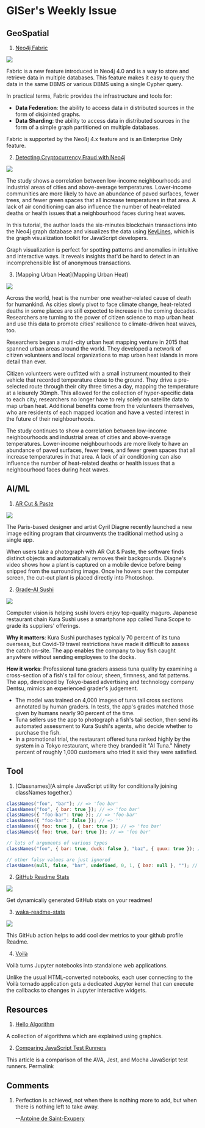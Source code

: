 # GISer's Weekly Issue

## GeoSpatial

1. [Neo4j Fabric](https://neo4j.com/blog/getting-started-with-neo4j-fabric/)

![](https://external-content.duckduckgo.com/iu/?u=https%3A%2F%2Fwww.tigergraph.com%2Fwp-content%2Fuploads%2F2020%2F02%2Fneo4j_fabric.png&f=1&nofb=1)

Fabric is a new feature introduced in Neo4j 4.0 and is a way to store and retrieve data in multiple databases. This feature makes it easy to query the data in the same DBMS or various DBMS using a single Cypher query.

In practical terms, Fabric provides the infrastructure and tools for:

- **Data Federation**: the ability to access data in distributed sources in the form of disjointed graphs.
- **Data Sharding**: the ability to access data in distributed sources in the form of a simple graph partitioned on multiple databases.

Fabric is supported by the Neo4j 4.x feature and is an Enterprise Only feature.

2. [Detecting Cryptocurrency Fraud with Neo4j](https://neo4j.com/blog/detecting-cryptocurrency-fraud-with-neo4j/)

![](https://dist.neo4j.com/wp-content/uploads/20200327112743/image8-1.png)

The study shows a correlation between low-income neighbourhoods and industrial areas of cities and above-average temperatures. Lower-income communities are more likely to have an abundance of paved surfaces, fewer trees, and fewer green spaces that all increase temperatures in that area. A lack of air conditioning can also influence the number of heat-related deaths or health issues that a neighbourhood faces during heat waves.

In this tutorial, the author loads the six-minutes blockchain transactions into the Neo4j graph database and visualizes the data using [KeyLines](https://cambridge-intelligence.com/keylines/), which is the graph visualization toolkit for JavaScript developers.

Graph visualization is perfect for spotting patterns and anomalies in intuitive and interactive ways. It reveals insights that'd be hard to detect in an incomprehensible list of anonymous transactions.

3. [Mapping Urban Heat](Mapping Urban Heat)

![](https://i2.wp.com/www.gislounge.com/wp-content/uploads/2020/08/Richmond-heat-map-urban.png?w=684&ssl=1)

Across the world, heat is the number one weather-related cause of death for humankind. As cities slowly pivot to face climate change, heat-related deaths in some places are still expected to increase in the coming decades. Researchers are turning to the power of citizen science to map urban heat and use this data to promote cities' resilience to climate-driven heat waves, too.

Researchers began a multi-city urban heat mapping venture in 2015 that spanned urban areas around the world. They developed a network of citizen volunteers and local organizations to map urban heat islands in more detail than ever.

Citizen volunteers were outfitted with a small instrument mounted to their vehicle that recorded temperature close to the ground. They drive a pre-selected route through their city three times a day, mapping the temperature at a leisurely 30mph. This allowed for the collection of hyper-specific data to each city; researchers no longer have to rely solely on satellite data to map urban heat. Additional benefits come from the volunteers themselves, who are residents of each mapped location and have a vested interest in the future of their neighbourhoods.

The study continues to show a correlation between low-income neighbourhoods and industrial areas of cities and above-average temperatures. Lower-income neighbourhoods are more likely to have an abundance of paved surfaces, fewer trees, and fewer green spaces that all increase temperatures in that area. A lack of air conditioning can also influence the number of heat-related deaths or health issues that a neighbourhood faces during heat waves.

## AI/ML

1. [AR Cut & Paste](https://github.com/cyrildiagne/ar-cutpaste)

![](https://external-content.duckduckgo.com/iu/?u=https%3A%2F%2Fwww.thisiscolossal.com%2Fwp-content%2Fuploads%2F2020%2F05%2Fcopy-paste.gif&f=1&nofb=1)

The Paris-based designer and artist Cyril Diagne recently launched a new image editing program that circumvents the traditional method using a single app.

When users take a photograph with AR Cut & Paste, the software finds distinct objects and automatically removes their backgrounds. Diagne's video shows how a plant is captured on a mobile device before being snipped from the surrounding image. Once he hovers over the computer screen, the cut-out plant is placed directly into Photoshop.

2. [Grade-AI Sushi](https://blog.deeplearning.ai/blog/the-batch-gpt-3-gone-wild-covid-tech-roundup-ai-for-sushi-video-classification-on-steroids)

![](https://blog.deeplearning.ai/hubfs/Tunascope.gif)

Computer vision is helping sushi lovers enjoy top-quality maguro. Japanese restaurant chain Kura Sushi uses a smartphone app called Tuna Scope to grade its suppliers' offerings.

**Why it matters**: Kura Sushi purchases typically 70 percent of its tuna overseas, but Covid-19 travel restrictions have made it difficult to assess the catch on-site. The app enables the company to buy fish caught anywhere without sending employees to the docks.

**How it works**: Professional tuna graders assess tuna quality by examining a cross-section of a fish's tail for colour, sheen, firmness, and fat patterns. The app, developed by Tokyo-based advertising and technology company Dentsu, mimics an experienced grader's judgement.

- The model was trained on 4,000 images of tuna tail cross sections annotated by human graders. In tests, the app's grades matched those given by humans nearly 90 percent of the time.
- Tuna sellers use the app to photograph a fish's tail section, then send its automated assessment to Kura Sushi's agents, who decide whether to purchase the fish.
- In a promotional trial, the restaurant offered tuna ranked highly by the system in a Tokyo restaurant, where they branded it "AI Tuna." Ninety percent of roughly 1,000 customers who tried it said they were satisfied.

## Tool

1. [Classnames](A simple JavaScript utility for conditionally joining classNames together.)

```js
classNames("foo", "bar"); // => 'foo bar'
classNames("foo", { bar: true }); // => 'foo bar'
classNames({ "foo-bar": true }); // => 'foo-bar'
classNames({ "foo-bar": false }); // => ''
classNames({ foo: true }, { bar: true }); // => 'foo bar'
classNames({ foo: true, bar: true }); // => 'foo bar'

// lots of arguments of various types
classNames("foo", { bar: true, duck: false }, "baz", { quux: true }); // => 'foo bar baz quux'

// other falsy values are just ignored
classNames(null, false, "bar", undefined, 0, 1, { baz: null }, ""); // => 'bar 1'
```

2. [GitHub Readme Stats](https://github.com/anuraghazra/github-readme-stats)

![](https://camo.githubusercontent.com/5bfcb715afe67fc2e0174b0275ed2fe1a5ce1f32/68747470733a2f2f7265732e636c6f7564696e6172792e636f6d2f616e7572616768617a72612f696d6167652f75706c6f61642f76313539353137343533362f6772732d7468656d65735f6c34796e6a612e706e67)

Get dynamically generated GitHub stats on your readmes!

3. [waka-readme-stats](https://github.com/anmol098/waka-readme-stats)

![](https://user-images.githubusercontent.com/25841814/79395484-5081ae80-7fac-11ea-9e27-ac91472e31dd.png)

This GitHub action helps to add cool dev metrics to your github profile Readme.

4. [Voilà](https://github.com/voila-dashboards/voila)

Voilà turns Jupyter notebooks into standalone web applications.

Unlike the usual HTML-converted notebooks, each user connecting to the Voilà tornado application gets a dedicated Jupyter kernel that can execute the callbacks to changes in Jupyter interactive widgets.

## Resources

1. [Hello Algorithm](https://github.com/geekxh/hello-algorithm)

A collection of algorithms which are explained using graphics.

2. [Comparing JavaScript Test Runners](https://github.com/scraggo/comparing-javascript-test-runners/blob/master/README.md)

This article is a comparison of the AVA, Jest, and Mocha JavaScript test runners. Permalink

## Comments

1. Perfection is achieved, not when there is nothing more to add, but when there is nothing left to take away.

   --[Antoine de Saint-Exupery](https://www.brainyquote.com/quotes/antoine_de_saintexupery_103610)
